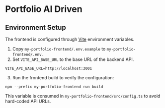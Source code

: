 # Portfolio AI Driven

## Environment Setup

The frontend is configured through [Vite](https://vitejs.dev/) environment variables.

1. Copy `my-portfolio-frontend/.env.example` to `my-portfolio-frontend/.env`.
2. Set `VITE_API_BASE_URL` to the base URL of the backend API.

```
VITE_API_BASE_URL=http://localhost:3001
```

3. Run the frontend build to verify the configuration:

```
npm --prefix my-portfolio-frontend run build
```

This variable is consumed in `my-portfolio-frontend/src/config.ts` to avoid hard-coded API URLs.
